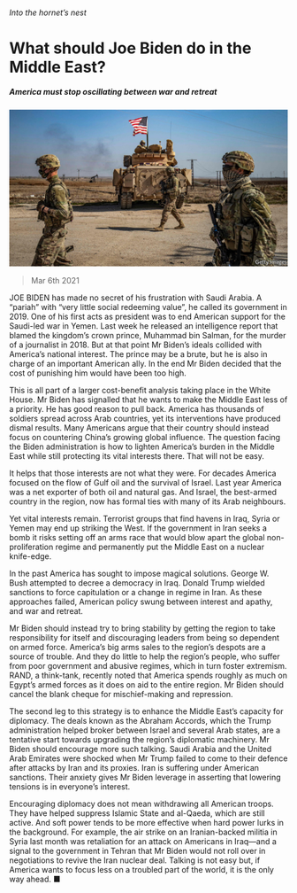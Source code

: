 ###### Into the hornet’s nest

# What should Joe Biden do in the Middle East? 

##### America must stop oscillating between war and retreat 

![image](images/20210306_ldp502.jpg) 

> Mar 6th 2021 


JOE BIDEN has made no secret of his frustration with Saudi Arabia. A “pariah” with “very little social redeeming value”, he called its government in 2019. One of his first acts as president was to end American support for the Saudi-led war in Yemen. Last week he released an intelligence report that blamed the kingdom’s crown prince, Muhammad bin Salman, for the murder of a journalist in 2018. But at that point Mr Biden’s ideals collided with America’s national interest. The prince may be a brute, but he is also in charge of an important American ally. In the end Mr Biden decided that the cost of punishing him would have been too high.


This is all part of a larger cost-benefit analysis taking place in the White House. Mr Biden has signalled that he wants to make the Middle East less of a priority. He has good reason to pull back. America has thousands of soldiers spread across Arab countries, yet its interventions have produced dismal results. Many Americans argue that their country should instead focus on countering China’s growing global influence. The question facing the Biden administration is how to lighten America’s burden in the Middle East while still protecting its vital interests there. That will not be easy.



It helps that those interests are not what they were. For decades America focused on the flow of Gulf oil and the survival of Israel. Last year America was a net exporter of both oil and natural gas. And Israel, the best-armed country in the region, now has formal ties with many of its Arab neighbours.


Yet vital interests remain. Terrorist groups that find havens in Iraq, Syria or Yemen may end up striking the West. If the government in Iran seeks a bomb it risks setting off an arms race that would blow apart the global non-proliferation regime and permanently put the Middle East on a nuclear knife-edge.


In the past America has sought to impose magical solutions. George W. Bush attempted to decree a democracy in Iraq. Donald Trump wielded sanctions to force capitulation or a change in regime in Iran. As these approaches failed, American policy swung between interest and apathy, and war and retreat.


Mr Biden should instead try to bring stability by getting the region to take responsibility for itself and discouraging leaders from being so dependent on armed force. America’s big arms sales to the region’s despots are a source of trouble. And they do little to help the region’s people, who suffer from poor government and abusive regimes, which in turn foster extremism. RAND, a think-tank, recently noted that America spends roughly as much on Egypt’s armed forces as it does on aid to the entire region. Mr Biden should cancel the blank cheque for mischief-making and repression.


The second leg to this strategy is to enhance the Middle East’s capacity for diplomacy. The deals known as the Abraham Accords, which the Trump administration helped broker between Israel and several Arab states, are a tentative start towards upgrading the region’s diplomatic machinery. Mr Biden should encourage more such talking. Saudi Arabia and the United Arab Emirates were shocked when Mr Trump failed to come to their defence after attacks by Iran and its proxies. Iran is suffering under American sanctions. Their anxiety gives Mr Biden leverage in asserting that lowering tensions is in everyone’s interest.


Encouraging diplomacy does not mean withdrawing all American troops. They have helped suppress Islamic State and al-Qaeda, which are still active. And soft power tends to be more effective when hard power lurks in the background. For example, the air strike on an Iranian-backed militia in Syria last month was retaliation for an attack on Americans in Iraq—and a signal to the government in Tehran that Mr Biden would not roll over in negotiations to revive the Iran nuclear deal. Talking is not easy but, if America wants to focus less on a troubled part of the world, it is the only way ahead. ■

